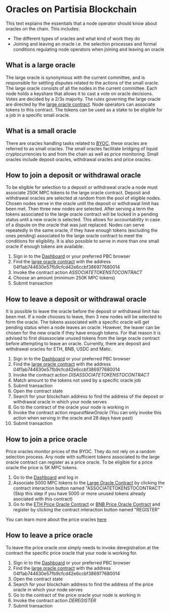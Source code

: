 # Oracles on Partisia Blockchain

This text explains the essentials that a node operator should know about oracles on the chain. This includes: 

- The different types of oracles and what kind of work they do
- Joining and leaving an oracle i.e. the selection processes and formal conditions regulating node operators when joining and leaving an oracle



## What is a large oracle

The large oracle is synonymous with the current committee, and is responsible for settling disputes related to the actions of the small oracle. The large oracle consists of all the nodes in the current committee. Each node holds a keyshare that allows it to cast a vote on oracle decisions. Votes are decided by a 2/3s majority. The rules governing the large oracle are directed by the [large oracle contract](https://dashboard.partisiablockchain.com/info/contract/04f1ab744630e57fb9cfcd42e6ccbf386977680014). Node operators can associate tokens to this contract. The tokens can be used as a stake to be eligible for a job in a specific small oracle.

## What is a small oracle

There are oracles handling tasks related to [BYOC](../pbc-fundamentals/byoc.md), these oracles are referred to as small oracles. The small oracles facilitate bridging of liquid cryptocurrencies to and from the chain as well as price monitoring. Small oracles include deposit oracles, withdrawal oracles and price oracles. 

## How to join a deposit or withdrawal oracle

To be eligible for selection to a deposit or withdrawal oracle a node must associate 250K MPC tokens to the large oracle contract. Deposit and withdrawal oracles are selected at random from the pool of eligible nodes. Chosen nodes serve in the oracle until the deposit or withdrawal limit has been met. Then three new nodes are selected. After serving a term the tokens associated to the large oracle contract will be locked in a pending status until a new oracle is selected. This allows for accountability in case of a dispute on the oracle that was just replaced. Nodes can serve repeatedly in the same oracle, if they have enough tokens (excluding the ones pending) associated to the large oracle contract to meet the conditions for eligibility. It is also possible to serve in more than one small oracle if enough tokens are available.

1. Sign in to the [Dashboard](https://dashboard.partisiablockchain.com/) or your preferred PBC browser
2. Find the [large oracle contract](https://dashboard.partisiablockchain.com/info/contract/04f1ab744630e57fb9cfcd42e6ccbf386977680014) with the address 04f1ab744630e57fb9cfcd42e6ccbf386977680014
3. Invoke the contract action _ASSOCIATETOKENSTOCONTRACT_
4. Choose an amount (minimum 250K MPC tokens)
5. Submit transaction

## How to leave a deposit or withdrawal oracle

It is possible to leave the oracle before the deposit or withdrawal limit has been met. If a node chooses to leave, then 3 new nodes will be selected to form the oracle. The tokens associated with a specific oracle will get pending status when a node leaves an oracle. However, the leaver can be chosen for the new oracle if they have enough tokens. For that reason it is advised to first disassociate unused tokens from the large oracle contract before attempting to leave an oracle.
Currently, there are deposit and withdrawal oracles for ETH, BNB, USDC and Matic.

1. Sign in to the [Dashboard](https://dashboard.partisiablockchain.com/) or your preferred PBC browser
2. Find the [large oracle contract](https://dashboard.partisiablockchain.com/info/contract/04f1ab744630e57fb9cfcd42e6ccbf386977680014) with the address 04f1ab744630e57fb9cfcd42e6ccbf386977680014
3. Invoke the contract action _DISASSOCIATETOKENSTOCONTRACT_
4. Match amount to the tokens not used by a specific oracle job
5. Submit transaction
6. Open the contract state
7. Search for your blockchain address to find the address of the deposit or withdrawal oracle in which your node serves
8. Go to the contract of the oracle your node is working in
9. Invoke the contract action _requestNewOracle_ (You can only invoke this action when serving in the oracle and 28 days have past)
10. Submit transaction

## How to join a price oracle

Price oracles monitor prices of the BYOC. They do not rely on a random selection process. Any node with sufficient tokens associated to the large oracle contract can register as a price oracle. To be eligible for a price oracle the price is 5K MPC tokens.

1. Go to the [Dashboard](https://dashboard.partisiablockchain.com/) and log in
2. Associate 5000 MPC tokens to the [Large Oracle Contract](https://dashboard.partisiablockchain.com/info/contract/04f1ab744630e57fb9cfcd42e6ccbf386977680014) by clicking the contract interaction button named "ASSOCIATETOKENSTOCONTRACT" (Skip this step if you have 5000 or more unused tokens already asociated with this contract)
3. Go to the [ETH Price Oracle Contract](https://dashboard.partisiablockchain.com/info/contract/0485010babcdb7aa56a0da57a840d81e2ea5f5705d) or [BNB Price Oracle Contract](https://dashboard.partisiablockchain.com/info/contract/049abfc6e763e8115e886fd1f7811944f43b533c39) and register by clicking the contract interaction button named "REGISTER"

You can learn more about the price oracles [here](price-oracle.md) 

## How to leave a price oracle

To leave the price oracle one simply needs to invoke deregistration at the contract the specific price oracle that your node is working for.

1. Sign in to the [Dashboard](https://dashboard.partisiablockchain.com/) or your preferred PBC browser
2. Find the [large oracle contract](https://dashboard.partisiablockchain.com/info/contract/04f1ab744630e57fb9cfcd42e6ccbf386977680014) with the address 04f1ab744630e57fb9cfcd42e6ccbf386977680014
3. Open the contract state
4. Search for your blockchain address to find the address of the price oracle in which your node serves
5. Go to the contract of the price oracle your node is working in 
6. Invoke the contract action _DEREGISTER_
7. Submit transaction
